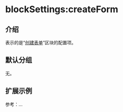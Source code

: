 # blockSettings:createForm

## 介绍

表示的是“[创建表单](https://docs-cn.nocobase.com/handbook/ui/blocks/data-blocks/form)”区块的配置项。

## 默认分组

无。

## 扩展示例

参考：...
